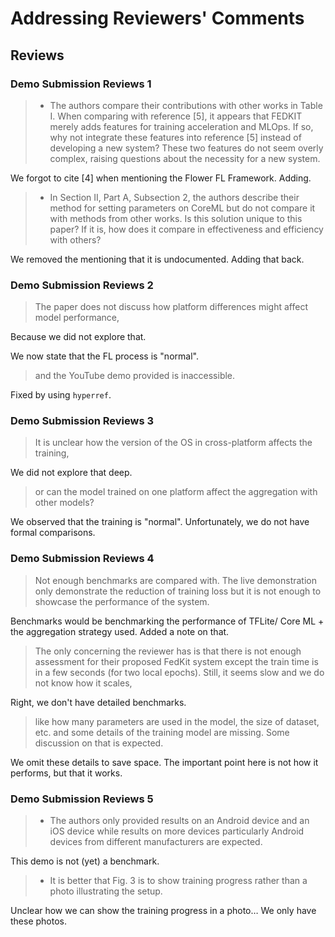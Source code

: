 # Addressing Reviewers' Comments

## Reviews

### **Demo Submission Reviews 1**
>
> - The authors compare their contributions with other works in Table I.
>     When comparing with reference \[5\], it appears that FEDKIT merely
>     adds features for training acceleration and MLOps. If so, why not
>     integrate these features into reference \[5\] instead of developing
>     a new system? These two features do not seem overly complex, raising
>     questions about the necessity for a new system.

We forgot to cite \[4\] when mentioning the Flower FL Framework. Adding.

> - In Section II, Part A, Subsection 2, the authors describe their
>     method for setting parameters on CoreML but do not compare it with
>     methods from other works. Is this solution unique to this paper? If
>     it is, how does it compare in effectiveness and efficiency with
>     others?

We removed the mentioning that it is undocumented. Adding that back.

### **Demo Submission Reviews 2**

> The paper does not discuss how platform differences might affect model
> performance,

Because we did not explore that.

We now state that the FL process is "normal".

> and the YouTube demo provided is inaccessible.

Fixed by using `hyperref`.

### **Demo Submission Reviews 3**

> It is unclear how the version of the OS in cross-platform affects the
> training,

We did not explore that deep.

> or can the model trained on one platform affect the
> aggregation with other models?

We observed that the training is "normal".
Unfortunately, we do not have formal comparisons.

### **Demo Submission Reviews 4**

> Not enough benchmarks are compared with. The live demonstration only
> demonstrate the reduction of training loss but it is not enough to
> showcase the performance of the system.

Benchmarks would be benchmarking the performance of TFLite/ Core ML +
the aggregation strategy used.
Added a note on that.

> The only concerning the reviewer has is that there is not
> enough assessment for their proposed FedKit system except the train time
> is in a few seconds (for two local epochs). Still, it seems slow and we
> do not know how it scales,

Right, we don't have detailed benchmarks.

> like how many parameters are used in the
> model, the size of dataset, etc. and some details of the training model
> are missing. Some discussion on that is expected.

We omit these details to save space.
The important point here is not how it performs, but that it works.

### **Demo Submission Reviews 5**

> - The authors only provided results on an Android device and an iOS
>     device while results on more devices particularly Android devices
>     from different manufacturers are expected.

This demo is not (yet) a benchmark.

> - It is better that Fig. 3 is to show training progress rather than a
>     photo illustrating the setup.

Unclear how we can show the training progress in a photo…
We only have these photos.
